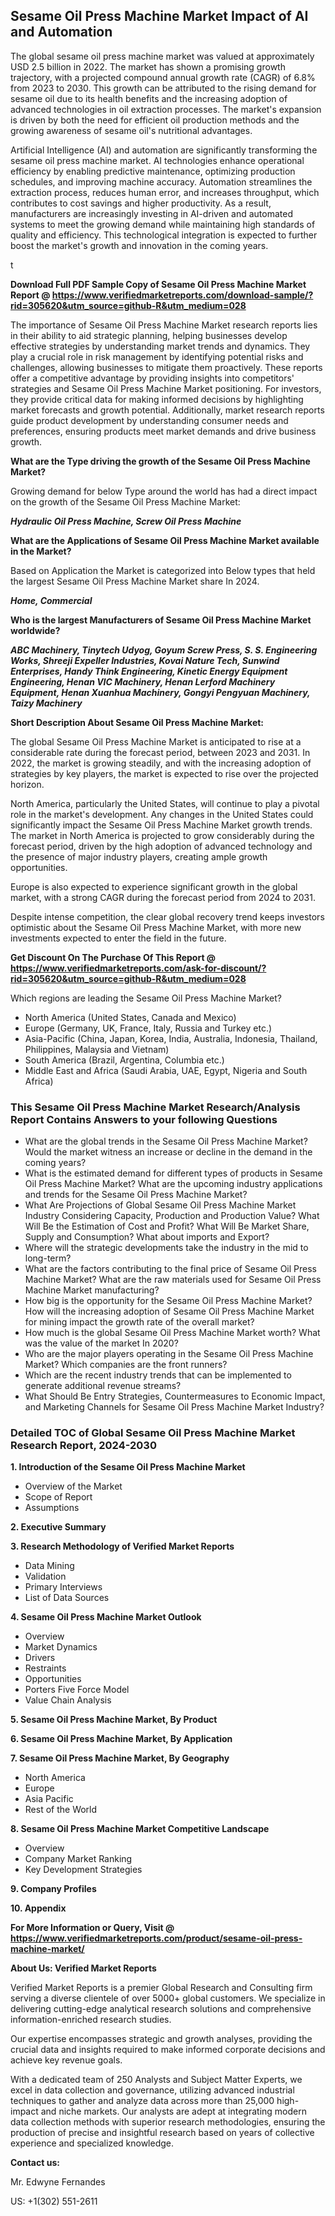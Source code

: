 <h2>Sesame Oil Press Machine Market Impact of AI and Automation</h2><p>The global sesame oil press machine market was valued at approximately USD 2.5 billion in 2022. The market has shown a promising growth trajectory, with a projected compound annual growth rate (CAGR) of 6.8% from 2023 to 2030. This growth can be attributed to the rising demand for sesame oil due to its health benefits and the increasing adoption of advanced technologies in oil extraction processes. The market's expansion is driven by both the need for efficient oil production methods and the growing awareness of sesame oil's nutritional advantages.</p><p>Artificial Intelligence (AI) and automation are significantly transforming the sesame oil press machine market. AI technologies enhance operational efficiency by enabling predictive maintenance, optimizing production schedules, and improving machine accuracy. Automation streamlines the extraction process, reduces human error, and increases throughput, which contributes to cost savings and higher productivity. As a result, manufacturers are increasingly investing in AI-driven and automated systems to meet the growing demand while maintaining high standards of quality and efficiency. This technological integration is expected to further boost the market's growth and innovation in the coming years.</p>t</p><p id="" class=""><strong>Download Full PDF Sample Copy of Sesame Oil Press Machine Market Report @ <a href="https://www.verifiedmarketreports.com/download-sample/?rid=305620&utm_source=github-R&utm_medium=028" target="_blank">https://www.verifiedmarketreports.com/download-sample/?rid=305620&utm_source=github-R&utm_medium=028</a></strong></p><p>The importance of&nbsp;Sesame Oil Press Machine Market research reports lies in their ability to aid strategic planning, helping businesses develop effective strategies by understanding market trends and dynamics. They play a crucial role in risk management by identifying potential risks and challenges, allowing businesses to mitigate them proactively. These reports offer a competitive advantage by providing insights into competitors' strategies and Sesame Oil Press Machine Market positioning. For investors, they provide critical data for making informed decisions by highlighting market forecasts and growth potential. Additionally, market research reports guide product development by understanding consumer needs and preferences, ensuring products meet market demands and drive business growth.</p><p><strong>What are the&nbsp;Type driving the growth of the Sesame Oil Press Machine Market?</strong></p><p id="" class="">Growing demand for below Type around the world has had a direct impact on the growth of the Sesame Oil Press Machine Market:</p><em><strong>Hydraulic Oil Press Machine, Screw Oil Press Machine</strong></em></p><strong>What are the&nbsp;Applications&nbsp;of Sesame Oil Press Machine Market available in the Market?</strong></p><p id="" class="">Based on Application the Market is categorized into Below types that held the largest Sesame Oil Press Machine Market share In 2024.</p><em><strong>Home, Commercial</strong></em></p><strong>Who is the largest Manufacturers of Sesame Oil Press Machine Market worldwide?</strong></p><p><em><strong>ABC Machinery, Tinytech Udyog, Goyum Screw Press, S. S. Engineering Works, Shreeji Expeller Industries, Kovai Nature Tech, Sunwind Enterprises, Handy Think Engineering, Kinetic Energy Equipment Engineering, Henan VIC Machinery, Henan Lerford Machinery Equipment, Henan Xuanhua Machinery, Gongyi Pengyuan Machinery, Taizy Machinery</strong></em></p><p id="" class=""><strong>Short Description About Sesame Oil Press Machine Market:</strong></p><p>The global Sesame Oil Press Machine Market is anticipated to rise at a considerable rate during the forecast period, between 2023 and 2031. In 2022, the market is growing steadily, and with the increasing adoption of strategies by key players, the market is expected to rise over the projected horizon.</p><p>North America, particularly the United States, will continue to play a pivotal role in the market's development. Any changes in the United States could significantly impact the Sesame Oil Press Machine Market growth trends. The market in North America is projected to grow considerably during the forecast period, driven by the high adoption of advanced technology and the presence of major industry players, creating ample growth opportunities.</p><p>Europe is also expected to experience significant growth in the global market, with a strong CAGR during the forecast period from 2024 to 2031.</p><p>Despite intense competition, the clear global recovery trend keeps investors optimistic about the Sesame Oil Press Machine Market, with more new investments expected to enter the field in the future.</p><p id="" class=""><strong>Get Discount On The Purchase Of This Report @ <a href="https://www.verifiedmarketreports.com/ask-for-discount/?rid=305620&utm_source=github-R&utm_medium=028" target="_blank">https://www.verifiedmarketreports.com/ask-for-discount/?rid=305620&utm_source=github-R&utm_medium=028</a></strong></p>Which regions are leading the Sesame Oil Press Machine Market?</p><ul><li>North America (United States, Canada and Mexico)</li><li>Europe (Germany, UK, France, Italy, Russia and Turkey etc.)</li><li>Asia-Pacific (China, Japan, Korea, India, Australia, Indonesia, Thailand, Philippines, Malaysia and Vietnam)</li><li>South America (Brazil, Argentina, Columbia etc.)</li><li>Middle East and Africa (Saudi Arabia, UAE, Egypt, Nigeria and South Africa)</li></ul><h3 id="" class="">This Sesame Oil Press Machine Market Research/Analysis Report Contains Answers to your following Questions</h3><ul><li>What are the global trends in the Sesame Oil Press Machine Market? Would the market witness an increase or decline in the demand in the coming years?</li><li>What is the estimated demand for different types of products in Sesame Oil Press Machine Market? What are the upcoming industry applications and trends for the Sesame Oil Press Machine Market?</li><li>What Are Projections of Global Sesame Oil Press Machine Market Industry Considering Capacity, Production and Production Value? What Will Be the Estimation of Cost and Profit? What Will Be Market Share, Supply and Consumption? What about imports and Export?</li><li>Where will the strategic developments take the industry in the mid to long-term?</li><li>What are the factors contributing to the final price of Sesame Oil Press Machine Market? What are the raw materials used for Sesame Oil Press Machine Market manufacturing?</li><li>How big is the opportunity for the Sesame Oil Press Machine Market? How will the increasing adoption of Sesame Oil Press Machine Market for mining impact the growth rate of the overall market?</li><li>How much is the global Sesame Oil Press Machine Market worth? What was the value of the market In 2020?</li><li>Who are the major players operating in the Sesame Oil Press Machine Market? Which companies are the front runners?</li><li>Which are the recent industry trends that can be implemented to generate additional revenue streams?</li><li>What Should Be Entry Strategies, Countermeasures to Economic Impact, and Marketing Channels for Sesame Oil Press Machine Market Industry?</li></ul><h3 id="" class="">Detailed TOC of Global Sesame Oil Press Machine Market Research Report, 2024-2030</h3><p id="" class=""><strong>1. Introduction of the Sesame Oil Press Machine Market</strong></p><ul><li>Overview of the Market</li><li>Scope of Report</li><li>Assumptions</li></ul><p id="" class=""><strong>2. Executive Summary</strong></p><p id="" class=""><strong>3. Research Methodology of Verified Market Reports</strong></p><ul><li>Data Mining</li><li>Validation</li><li>Primary Interviews</li><li>List of Data Sources</li></ul><p id="" class=""><strong>4. Sesame Oil Press Machine Market Outlook</strong></p><ul><li>Overview</li><li>Market Dynamics</li><li>Drivers</li><li>Restraints</li><li>Opportunities</li><li>Porters Five Force Model</li><li>Value Chain Analysis</li></ul><p id="" class=""><strong>5. Sesame Oil Press Machine Market, By Product</strong></p><p id="" class=""><strong>6. Sesame Oil Press Machine Market, By Application</strong></p><p id="" class=""><strong>7. Sesame Oil Press Machine Market, By Geography</strong></p><ul><li>North America</li><li>Europe</li><li>Asia Pacific</li><li>Rest of the World</li></ul><p id="" class=""><strong>8. Sesame Oil Press Machine Market Competitive Landscape</strong></p><ul><li>Overview</li><li>Company Market Ranking</li><li>Key Development Strategies</li></ul><p id="" class=""><strong>9. Company Profiles</strong></p><p id="" class=""><strong>10. Appendix</strong></p><p id="" class=""><strong>For More Information or Query, Visit @ <a href="https://www.verifiedmarketreports.com/product/sesame-oil-press-machine-market/" target="_blank">https://www.verifiedmarketreports.com/product/sesame-oil-press-machine-market/</a></strong></p><p id="" class=""><strong>About Us: Verified Market Reports</strong></p><p id="" class="">Verified Market Reports is a premier Global Research and Consulting firm serving a diverse clientele of over 5000+ global customers. We specialize in delivering cutting-edge analytical research solutions and comprehensive information-enriched research studies.</p><p id="" class="">Our expertise encompasses strategic and growth analyses, providing the crucial data and insights required to make informed corporate decisions and achieve key revenue goals.</p><p id="" class="">With a dedicated team of 250 Analysts and Subject Matter Experts, we excel in data collection and governance, utilizing advanced industrial techniques to gather and analyze data across more than 25,000 high-impact and niche markets. Our analysts are adept at integrating modern data collection methods with superior research methodologies, ensuring the production of precise and insightful research based on years of collective experience and specialized knowledge.</p><p id="" class=""><strong>Contact us:</strong></p><p id="" class="">Mr. Edwyne Fernandes</p><p id="" class="">US: +1(302) 551-2611</p>